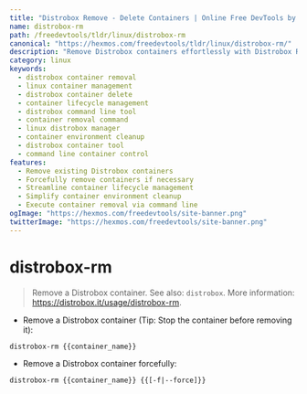 ```yaml
---
title: "Distrobox Remove - Delete Containers | Online Free DevTools by Hexmos"
name: distrobox-rm
path: /freedevtools/tldr/linux/distrobox-rm
canonical: "https://hexmos.com/freedevtools/tldr/linux/distrobox-rm/"
description: "Remove Distrobox containers effortlessly with Distrobox Remove. Manage and delete your containers with a simple command. Free online tool, no registration required."
category: linux
keywords:
  - distrobox container removal
  - linux container management
  - distrobox container delete
  - container lifecycle management
  - distrobox command line tool
  - container removal command
  - linux distrobox manager
  - container environment cleanup
  - distrobox container tool
  - command line container control
features:
  - Remove existing Distrobox containers
  - Forcefully remove containers if necessary
  - Streamline container lifecycle management
  - Simplify container environment cleanup
  - Execute container removal via command line
ogImage: "https://hexmos.com/freedevtools/site-banner.png"
twitterImage: "https://hexmos.com/freedevtools/site-banner.png"
---
```


# distrobox-rm

> Remove a Distrobox container.
> See also: `distrobox`.
> More information: <https://distrobox.it/usage/distrobox-rm>.

- Remove a Distrobox container (Tip: Stop the container before removing it):

`distrobox-rm {{container_name}}`

- Remove a Distrobox container forcefully:

`distrobox-rm {{container_name}} {{[-f|--force]}}`
